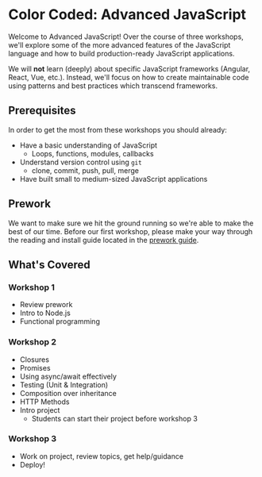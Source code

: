 # Color Coded: Advanced JavaScript

Welcome to Advanced JavaScript! Over the course of three workshops, we'll explore some of the more advanced features of the JavaScript language and how to build production-ready JavaScript applications.

We will **not** learn (deeply) about specific JavaScript frameworks (Angular, React, Vue, etc.). Instead, we'll focus on how to create maintainable code using patterns and best practices which transcend frameworks.


## Prerequisites

In order to get the most from these workshops you should already:

- Have a basic understanding of JavaScript
	- Loops, functions, modules, callbacks
- Understand version control using `git`
  - clone, commit, push, pull, merge
- Have built small to medium-sized JavaScript applications


## Prework

We want to make sure we hit the ground running so we're able to make the best of our time. Before our first workshop, please make your way through the reading and install guide located in the [prework guide](./prework.md).

## What's Covered

### Workshop 1

- Review prework
- Intro to Node.js
- Functional programming

### Workshop 2

- Closures
- Promises
- Using async/await effectively
- Testing (Unit & Integration)
- Composition over inheritance
- HTTP Methods
- Intro project
  - Students can start their project before workshop 3

### Workshop 3

- Work on project, review topics, get help/guidance
- Deploy!
